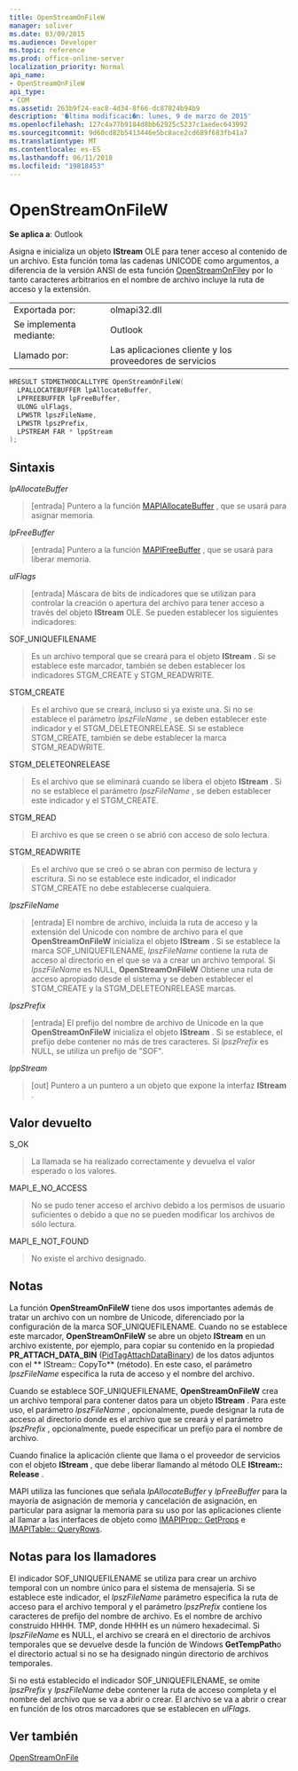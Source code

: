 ```yaml
---
title: OpenStreamOnFileW
manager: soliver
ms.date: 03/09/2015
ms.audience: Developer
ms.topic: reference
ms.prod: office-online-server
localization_priority: Normal
api_name:
- OpenStreamOnFileW
api_type:
- COM
ms.assetid: 263b9f24-eac8-4d34-8f66-dc87024b94b9
description: '�ltima modificaci�n: lunes, 9 de marzo de 2015'
ms.openlocfilehash: 127c4a77b9184d8bb62925c5237c1aedec643992
ms.sourcegitcommit: 9d60cd82b5413446e5bc8ace2cd689f683fb41a7
ms.translationtype: MT
ms.contentlocale: es-ES
ms.lasthandoff: 06/11/2018
ms.locfileid: "19818453"
---
```

# <a name="openstreamonfilew"></a>OpenStreamOnFileW

  
  
**Se aplica a**: Outlook 
  
Asigna e inicializa un objeto **IStream** OLE para tener acceso al contenido de un archivo. Esta función toma las cadenas UNICODE como argumentos, a diferencia de la versión ANSI de esta función [OpenStreamOnFile](openstreamonfile.md)y por lo tanto caracteres arbitrarios en el nombre de archivo incluye la ruta de acceso y la extensión.
  
|||
|:-----|:-----|
|Exportada por:  <br/> |olmapi32.dll  <br/> |
|Se implementa mediante:  <br/> |Outlook  <br/> |
|Llamado por:  <br/> |Las aplicaciones cliente y los proveedores de servicios  <br/> |
   
```cpp
HRESULT STDMETHODCALLTYPE OpenStreamOnFileW(
  LPALLOCATEBUFFER lpAllocateBuffer,
  LPFREEBUFFER lpFreeBuffer,
  ULONG ulFlags,
  LPWSTR lpszFileName,
  LPWSTR lpszPrefix,
  LPSTREAM FAR * lppStream
);
```

## <a name="parameters"></a>Sintaxis

 _lpAllocateBuffer_
  
> [entrada] Puntero a la función [MAPIAllocateBuffer](mapiallocatebuffer.md) , que se usará para asignar memoria. 
    
 _lpFreeBuffer_
  
> [entrada] Puntero a la función [MAPIFreeBuffer](mapifreebuffer.md) , que se usará para liberar memoria. 
    
 _ulFlags_
  
> [entrada] Máscara de bits de indicadores que se utilizan para controlar la creación o apertura del archivo para tener acceso a través del objeto **IStream** OLE. Se pueden establecer los siguientes indicadores: 
    
SOF_UNIQUEFILENAME
  
> Es un archivo temporal que se creará para el objeto **IStream** . Si se establece este marcador, también se deben establecer los indicadores STGM_CREATE y STGM_READWRITE. 
    
STGM_CREATE
  
> Es el archivo que se creará, incluso si ya existe una. Si no se establece el parámetro _lpszFileName_ , se deben establecer este indicador y el STGM_DELETEONRELEASE. Si se establece STGM_CREATE, también se debe establecer la marca STGM_READWRITE. 
    
STGM_DELETEONRELEASE
  
> Es el archivo que se eliminará cuando se libera el objeto **IStream** . Si no se establece el parámetro _lpszFileName_ , se deben establecer este indicador y el STGM_CREATE. 
    
STGM_READ
  
> El archivo es que se creen o se abrió con acceso de solo lectura.
    
STGM_READWRITE
  
> Es el archivo que se creó o se abran con permiso de lectura y escritura. Si no se establece este indicador, el indicador STGM_CREATE no debe establecerse cualquiera.
    
 _lpszFileName_
  
> [entrada] El nombre de archivo, incluida la ruta de acceso y la extensión del Unicode con nombre de archivo para el que **OpenStreamOnFileW** inicializa el objeto **IStream** . Si se establece la marca SOF_UNIQUEFILENAME, _lpszFileName_ contiene la ruta de acceso al directorio en el que se va a crear un archivo temporal. Si _lpszFileName_ es NULL, **OpenStreamOnFileW** Obtiene una ruta de acceso apropiado desde el sistema y se deben establecer el STGM_CREATE y la STGM_DELETEONRELEASE marcas. 
    
 _lpszPrefix_
  
> [entrada] El prefijo del nombre de archivo de Unicode en la que **OpenStreamOnFileW** inicializa el objeto **IStream** . Si se establece, el prefijo debe contener no más de tres caracteres. Si _lpszPrefix_ es NULL, se utiliza un prefijo de "SOF". 
    
 _lppStream_
  
> [out] Puntero a un puntero a un objeto que expone la interfaz **IStream** . 
    
## <a name="return-value"></a>Valor devuelto

S_OK
  
> La llamada se ha realizado correctamente y devuelva el valor esperado o los valores.
    
MAPI_E_NO_ACCESS
  
> No se pudo tener acceso el archivo debido a los permisos de usuario suficientes o debido a que no se pueden modificar los archivos de sólo lectura.
    
MAPI_E_NOT_FOUND
  
> No existe el archivo designado.
    
## <a name="remarks"></a>Notas

La función **OpenStreamOnFileW** tiene dos usos importantes además de tratar un archivo con un nombre de Unicode, diferenciado por la configuración de la marca SOF_UNIQUEFILENAME. Cuando no se establece este marcador, **OpenStreamOnFileW** se abre un objeto **IStream** en un archivo existente, por ejemplo, para copiar su contenido en la propiedad **PR_ATTACH_DATA_BIN** ([PidTagAttachDataBinary](pidtagattachdatabinary-canonical-property.md)) de los datos adjuntos con el ** IStream:: CopyTo** (método). En este caso, el parámetro _lpszFileName_ especifica la ruta de acceso y el nombre del archivo. 
  
Cuando se establece SOF_UNIQUEFILENAME, **OpenStreamOnFileW** crea un archivo temporal para contener datos para un objeto **IStream** . Para este uso, el parámetro _lpszFileName_ , opcionalmente, puede designar la ruta de acceso al directorio donde es el archivo que se creará y el parámetro _lpszPrefix_ , opcionalmente, puede especificar un prefijo para el nombre de archivo. 
  
Cuando finalice la aplicación cliente que llama o el proveedor de servicios con el objeto **IStream** , que debe liberar llamando al método OLE **IStream:: Release** . 
  
MAPI utiliza las funciones que señala _lpAllocateBuffer_ y _lpFreeBuffer_ para la mayoría de asignación de memoria y cancelación de asignación, en particular para asignar la memoria para su uso por las aplicaciones cliente al llamar a las interfaces de objeto como [IMAPIProp:: GetProps](imapiprop-getprops.md) e [IMAPITable:: QueryRows](imapitable-queryrows.md). 
  
## <a name="notes-to-callers"></a>Notas para los llamadores

El indicador SOF_UNIQUEFILENAME se utiliza para crear un archivo temporal con un nombre único para el sistema de mensajería. Si se establece este indicador, el _lpszFileName_ parámetro especifica la ruta de acceso para el archivo temporal y el parámetro _lpszPrefix_ contiene los caracteres de prefijo del nombre de archivo. Es el nombre de archivo construido <prefix>HHHH. TMP, donde HHHH es un número hexadecimal. Si _lpszFileName_ es NULL, el archivo se creará en el directorio de archivos temporales que se devuelve desde la función de Windows **GetTempPath**o el directorio actual si no se ha designado ningún directorio de archivos temporales.
  
Si no está establecido el indicador SOF_UNIQUEFILENAME, se omite _lpszPrefix_ y _lpszFileName_ debe contener la ruta de acceso completa y el nombre del archivo que se va a abrir o crear. El archivo se va a abrir o crear en función de los otros marcadores que se establecen en _ulFlags_.
  
## <a name="see-also"></a>Ver también



[OpenStreamOnFile](openstreamonfile.md)

